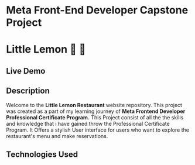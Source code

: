 # Meta Front-End Developer Capstone Project

# Little Lemon 🍋 🤠

## Live Demo

## Description
Welcome to the **Little Lemon Restaurant** website repository. This project was created as a part of my learning journey of **Meta Frontend Developer Professional Certificate Program.** This Project consist of all the the skills and knowledge that i have gained throw the Professional Certificate Program. It Offers a stylish User interface for users who want to explore the restaurant's menu and make reservations.

## Technologies Used
